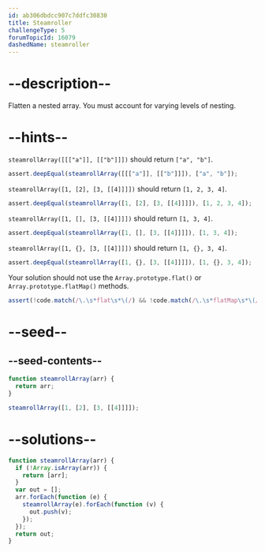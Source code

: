 ```yaml
---
id: ab306dbdcc907c7ddfc30830
title: Steamroller
challengeType: 5
forumTopicId: 16079
dashedName: steamroller
---
```


# --description--

Flatten a nested array. You must account for varying levels of nesting.

# --hints--

`steamrollArray([[["a"]], [["b"]]])` should return `["a", "b"]`.

```js
assert.deepEqual(steamrollArray([[["a"]], [["b"]]]), ["a", "b"]);
```

`steamrollArray([1, [2], [3, [[4]]]])` should return `[1, 2, 3, 4]`.

```js
assert.deepEqual(steamrollArray([1, [2], [3, [[4]]]]), [1, 2, 3, 4]);
```

`steamrollArray([1, [], [3, [[4]]]])` should return `[1, 3, 4]`.

```js
assert.deepEqual(steamrollArray([1, [], [3, [[4]]]]), [1, 3, 4]);
```

`steamrollArray([1, {}, [3, [[4]]]])` should return `[1, {}, 3, 4]`.

```js
assert.deepEqual(steamrollArray([1, {}, [3, [[4]]]]), [1, {}, 3, 4]);
```

Your solution should not use the `Array.prototype.flat()` or `Array.prototype.flatMap()` methods.

```js
assert(!code.match(/\.\s*flat\s*\(/) && !code.match(/\.\s*flatMap\s*\(/));
```

# --seed--

## --seed-contents--

```js
function steamrollArray(arr) {
  return arr;
}

steamrollArray([1, [2], [3, [[4]]]]);
```

# --solutions--

```js
function steamrollArray(arr) {
  if (!Array.isArray(arr)) {
    return [arr];
  }
  var out = [];
  arr.forEach(function (e) {
    steamrollArray(e).forEach(function (v) {
      out.push(v);
    });
  });
  return out;
}
```
